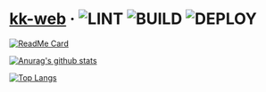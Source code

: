 # [kk-web](https://kk-web.link/) &middot; ![LINT](https://github.com/piro0919/kk-web2/workflows/LINT/badge.svg) ![BUILD](https://github.com/piro0919/kk-web2/workflows/BUILD/badge.svg) ![DEPLOY](https://github.com/piro0919/kk-web2/workflows/DEPLOY/badge.svg)

[![ReadMe Card](https://github-readme-stats.vercel.app/api/pin/?username=piro0919&repo=kk-web&theme=cobalt)](https://github.com/anuraghazra/github-readme-stats)

[![Anurag's github stats](https://github-readme-stats.vercel.app/api?username=piro0919&count_private=true&show_icons=true&theme=cobalt)](https://github.com/anuraghazra/github-readme-stats)

[![Top Langs](https://github-readme-stats.vercel.app/api/top-langs/?username=piro0919&layout=compact&theme=cobalt)](https://github.com/anuraghazra/github-readme-stats)
